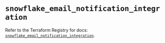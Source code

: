 # `snowflake_email_notification_integration`

Refer to the Terraform Registry for docs: [`snowflake_email_notification_integration`](https://registry.terraform.io/providers/snowflake-labs/snowflake/0.99.0/docs/resources/email_notification_integration).

